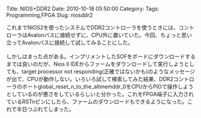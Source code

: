 Title: NIOS+DDR2
Date: 2010-10-18 05:50:00
Category: 
Tags: Programming,FPGA
Slug: niosddr2

これまでNIOS2を使ったシステムでDDR2コントローラを使うときには、コントローラはAvalonバスに接続せずに、CPU外に置いていた。今回、ちょっと思い立ってAvalonバスに接続して試してみることにした。<br /><br />しかしはまった点がある。インプリメントしたSOFをボードにダウンロードするまでは良いのだが、Nios II IDEからファームをダウンロードして実行しようとしても、target processor not responding(正確ではないかも)のようなメッセージが出て、CPUが動作しない。いろいろ試して検索してみた結果、DDR2コントローラのポートglobal_reset_n_to_the_altmemddr_0をCPUからPIOで操作しようとしているのが悪さをしているらしいと分かった。これをFPGA端子に入力されているRSTnピンにしたら、ファームのダウンロードもできるようになった。これで半日つぶれてしまった。
